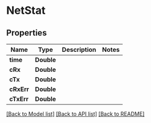 # NetStat

## Properties

Name | Type | Description | Notes
------------ | ------------- | ------------- | -------------
**time** | **Double** |  | 
**cRx** | **Double** |  | 
**cTx** | **Double** |  | 
**cRxErr** | **Double** |  | 
**cTxErr** | **Double** |  | 

[[Back to Model list]](../#documentation-for-models) [[Back to API list]](../#documentation-for-api-endpoints) [[Back to README]](../)


